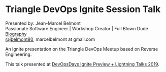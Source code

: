 # Triangle DevOps Ignite Session Talk

Presented by: Jean-Marcel Belmont<br>
Passionate Software Engineer | Workshop Creator | Full Blown Dude <br>
[Biography](https://www.marcelbelmont.com)<br>
[@jbelmont80](https://twitter.com/jbelmont80), marcelbelmont at gmail.com

An ignite presentation on the Triangle DevOps Meetup based on Reverse Engineering.

This talk presented at [DevOpsDays Ignite Preview + Lightning Talks
 2019](https://www.meetup.com/triangle-devops/events/263673551/).
